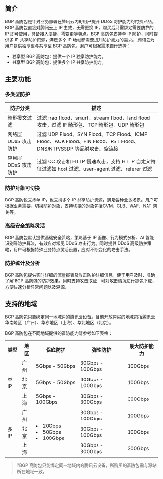 ## 简介

BGP 高防包是针对业务部署在腾讯云内的用户提升 DDoS 防护能力的付费产品。BGP 高防包直接对腾讯云上 IP 生效，无需更换 IP，购买后只需绑定需要防护的 IP 即可使用，具备接入便捷、零变更等特点。BGP 高防包支持单 IP 防护，同时提供多 IP 共享防护资源，满足多个 IP 地址都需要提升防护能力的需求。
腾讯云为用户提供独享型与共享型 BGP 高防包，用户可根据需求自行选择：
- 独享型 BGP 高防包：提供一个 IP 独享防护能力。
- 共享型 BGP 高防包：提供多个 IP 共享防护能力。

## 主要功能

### 多类型防护

| 防护分类             | 描述                                                         |
| -------------------- | ------------------------------------------------------------ |
| 畸形报文过滤         | 过滤 frag flood，smurf，stream flood，land flood 攻击，过滤 IP 畸形包、TCP 畸形包、UDP 畸形包 |
| 网络层 DDoS 攻击防护 | 过滤 UDP Flood、SYN Flood、TCP Flood、ICMP Flood、ACK Flood、FIN Flood、RST Flood、DNS/NTP/SSDP 等反射攻击、空连接 |
| 应用层 DDoS 攻击防护 | 过滤 CC 攻击和 HTTP 慢速攻击，支持 HTTP 自定义特征过滤如 host 过滤、user-agent 过滤、referer 过滤 |

### 防护对象可切换

BGP 高防包支持单 IP，也支持多个 IP 共享防护资源，满足各种业务场景。用户可根据业务需要，切换防护对象，支持切换的对象包括CVM、CLB、WAF、NAT 网关等。

### 高级安全策略灵活
BGP 高防包默认提供基础安全策略，策略基于 IP 画像、行为模式分析、AI 智能识别等防护算法，有效应对常见 DDoS 攻击行为。同时提供 DDoS 高级防护策略，用户可根据特殊业务特点灵活设置，应对不断变化的攻击手法。

### 防护统计及分析

BGP 高防包提供实时详细的流量报表及攻击防护详细信息，便于用户及时、准确了解 BGP 高防包的防护效果。同时支持攻击取证，可对攻击情况进行抓包下载，方便快速分析异常问题以及溯源。

## 支持的地域
BGP 高防包只能绑定同一地域内的腾讯云设备。目前开放购买的地域包括腾讯云华南地区（广州）、华东地区（上海）、华北地区（北京）。

BGP 高防包在不同地域提供的高防能力请参考如下表格：
<table>
     <tr>
         <th>类型</th>  
         <th>地区</th>  
         <th>保底防护</th>  
         <th>弹性防护</th> 
		 <th>最大防护能力</th> 
     </tr>
	 <tr>
         <td   rowspan="3">单 IP</td>  
         <td>广州</td>  
         <td>5Gbps - 50Gbps</td>  
         <td>30Gbps - 100Gbps</td>
		 <td>100Gbps</td>
     </tr> 
	 <tr>
         <td>北京</td>  
         <td>5Gbps - 50Gbps</td>  
         <td>30Gbps - 100Gbps</td>
		 <td>100Gbps</td>
     </tr>
	 <tr>
         <td>上海</td>  
         <td>5Gbps - 100Gbps</td>  
         <td>30Gbps - 300Gbps</td>
		 <td>300Gbps</td>
     </tr>
	 <tr>
         <td   rowspan="3">多 IP</td>  
         <td>广州</td>  
         <td   rowspan="3"><li>20Gbps</li><li>50Gbps</li><li>100Gbps</li></td>  
         <td>30Gbps - 100Gbps</td>
		 <td>100Gbps</td>
     </tr> 
	 <tr>
         <td>北京</td>  
         <td>30Gbps - 100Gbps</td>
		 <td>100Gbps</td>
     </tr>
	 <tr>
         <td>上海</td>
         <td>30Gbps - 300Gbps</td>
		 <td>300Gbps</td>
     </tr>
</table>


> ?BGP 高防包只能绑定同一地域内的腾讯云设备，所购买的高防包需与源站所在地域一致。
